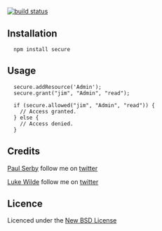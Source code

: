 #

[![build status](https://secure.travis-ci.org/serby/###.png)](http://travis-ci.org/serby/###)

## Installation

      npm install secure

## Usage

      secure.addResource('Admin');
      secure.grant("jim", "Admin", "read");

      if (secure.allowed("jim", "Admin", "read")) {
        // Access granted.
      } else {
        // Access denied.
      }

## Credits
[Paul Serby](https://github.com/serby/) follow me on [twitter](http://twitter.com/PabloSerbo)

[Luke Wilde](https://github.com/lukewilde/) follow me on [twitter](http://twitter.com/LukeWilde)

## Licence
Licenced under the [New BSD License](http://opensource.org/licenses/bsd-license.php)
